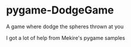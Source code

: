 pygame-DodgeGame
================
A game where dodge the spheres thrown at you

I got a lot of help from Mekire's pygame samples
